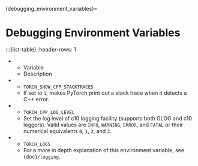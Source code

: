 (debugging_environment_variables)=
# Debugging Environment Variables

:::{list-table}
  :header-rows: 1

  * - Variable
    - Description
  * - ``TORCH_SHOW_CPP_STACKTRACES``
    - If set to ``1``, makes PyTorch print out a stack trace when it detects a C++ error.
  * - ``TORCH_CPP_LOG_LEVEL``
    - Set the log level of c10 logging facility (supports both GLOG and c10 loggers). Valid values are ``INFO``, ``WARNING``, ``ERROR``, and ``FATAL`` or their numerical equivalents ``0``, ``1``, ``2``, and ``3``.
  * - ``TORCH_LOGS``
    -  For a more in depth explanation of this environment variable, see {doc}`/logging`.
